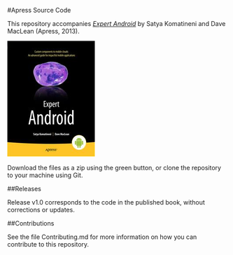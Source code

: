 #Apress Source Code

This repository accompanies [*Expert Android*](http://www.apress.com/9781430249504) by Satya Komatineni and Dave  MacLean (Apress, 2013).

![Cover image](9781430249504.jpg)

Download the files as a zip using the green button, or clone the repository to your machine using Git.

##Releases

Release v1.0 corresponds to the code in the published book, without corrections or updates.

##Contributions

See the file Contributing.md for more information on how you can contribute to this repository.
